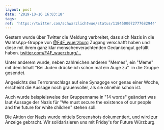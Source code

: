 ```yaml
---
layout: post
date: '2019-10-16 16:03:18'
tags: 
ref: 'https://twitter.com/schwarzlichtwue/status/1184500072777682944'
---
```

Gestern wurde über Twitter die Meldung verbreitet, dass sich Nazis in die WahtsApp-Gruppe von [@F4F_wuerzburg](https://twitter.com/F4F_wuerzburg) Zugang verschafft haben und diese mit ihrem ganz klar menschenverachtenden Gedankengut gefüllt haben.  [twitter.com/F4F_wuerzburg/…](https://twitter.com/F4F_wuerzburg/status/1184230187938013184)

Unter anderem wurde, neben zahlreichen anderen "Memes", ein "Meme" mit dem Inhalt "Bei Juden drücke ich schon mal ein Auge zu"  in die Gruppe gesendet. 

Angesichts des Terroranschlags auf eine Synagoge vor genau einer Woche, erscheint die Aussage noch grauenvoller, als sie ohnehin schon ist. 

Auch wurde beispielsweise der Gruppenname in "14 words" geändert was laut Aussage der Nazis für "We must secure the existence of our people and the future for white children" stehen soll. 

Die Aktion der Nazis wurde mittels Screenshots dokumentiert, und wird zur Anzeige gebracht. Wir solidarisieren uns mit Friday's for Future Würzburg. 